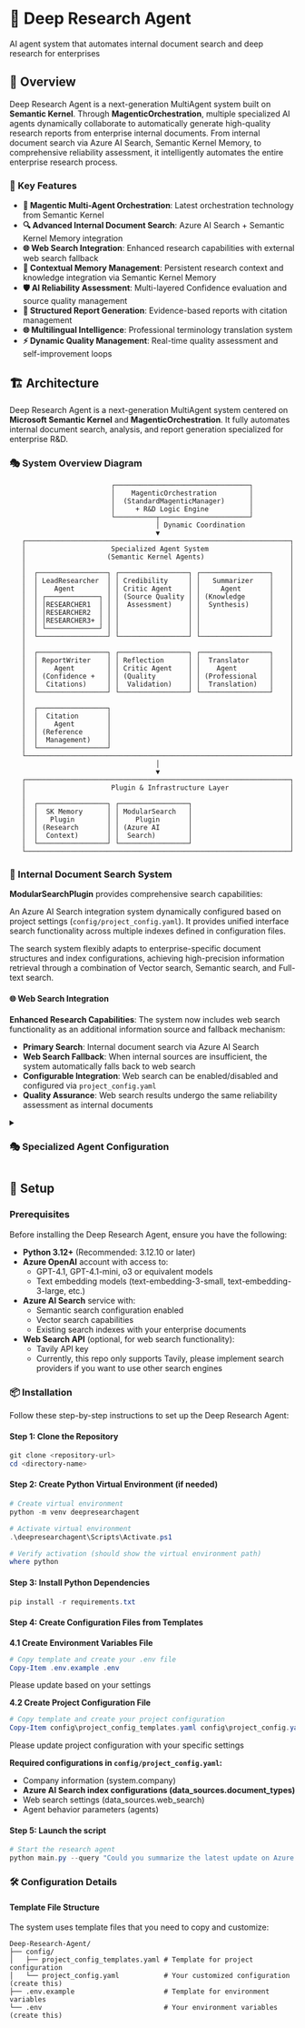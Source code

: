 # 🔬 Deep Research Agent

AI agent system that automates internal document search and deep research for enterprises

## 🎯 Overview
Deep Research Agent is a next-generation MultiAgent system built on **Semantic Kernel**. Through **MagenticOrchestration**, multiple specialized AI agents dynamically collaborate to automatically generate high-quality research reports from enterprise internal documents. From internal document search via Azure AI Search, Semantic Kernel Memory, to comprehensive reliability assessment, it intelligently automates the entire enterprise research process.

### 🌟 Key Features

- **🤖 Magentic Multi-Agent Orchestration**: Latest orchestration technology from Semantic Kernel
- **🔍 Advanced Internal Document Search**: Azure AI Search + Semantic Kernel Memory integration
- **🌐 Web Search Integration**: Enhanced research capabilities with external web search fallback
- **🧠 Contextual Memory Management**: Persistent research context and knowledge integration via Semantic Kernel Memory
- **🛡️ AI Reliability Assessment**: Multi-layered Confidence evaluation and source quality management
- **📝 Structured Report Generation**: Evidence-based reports with citation management
- **🌐 Multilingual Intelligence**: Professional terminology translation system
- **⚡ Dynamic Quality Management**: Real-time quality assessment and self-improvement loops

## 🏗️ Architecture

Deep Research Agent is a next-generation MultiAgent system centered on **Microsoft Semantic Kernel** and **MagenticOrchestration**. It fully automates internal document search, analysis, and report generation specialized for enterprise R&D.

### 🎭 System Overview Diagram

```
                         ┌─────────────────────────────────┐
                         │    MagenticOrchestration        │
                         │  (StandardMagenticManager)      │
                         │     + R&D Logic Engine          │
                         └──────────┬──────────────────────┘
                                    │ Dynamic Coordination
                                    ▼
   ┌─────────────────────────────────────────────────────────────────┐
   │                     Specialized Agent System                    │
   │                    (Semantic Kernel Agents)                     │
   │                                                                 │
   │  ┌─────────────────┐ ┌─────────────────┐ ┌─────────────────┐    │
   │  │ LeadResearcher  │ │ Credibility     │ │   Summarizer    │    │
   │  │    Agent        │ │ Critic Agent    │ │     Agent       │    │
   │  │ ┌─────────────┐ │ │ (Source Quality │ │ (Knowledge      │    │
   │  │ │RESEARCHER1  │ │ │  Assessment)    │ │  Synthesis)     │    │
   │  │ │RESEARCHER2  │ │ │                 │ │                 │    │
   │  │ │RESEARCHER3+ │ │ │                 │ │                 │    │
   │  │ └─────────────┘ │ │                 │ │                 │    │
   │  └─────────────────┘ └─────────────────┘ └─────────────────┘    │
   │                                                                 │
   │  ┌─────────────────┐ ┌─────────────────┐ ┌─────────────────┐    │
   │  │ ReportWriter    │ │ Reflection      │ │  Translator     │    │
   │  │    Agent        │ │ Critic Agent    │ │    Agent        │    │
   │  │ (Confidence +   │ │ (Quality        │ │ (Professional   │    │
   │  │  Citations)     │ │  Validation)    │ │  Translation)   │    │
   │  └─────────────────┘ └─────────────────┘ └─────────────────┘    │
   │                                                                 │
   │  ┌─────────────────┐                                            │
   │  │  Citation       │                                            │
   │  │    Agent        │                                            │
   │  │ (Reference      │                                            │
   │  │  Management)    │                                            │
   │  └─────────────────┘                                            │
   └─────────────────────────────────────────────────────────────────┘
                                    │
                                    ▼
   ┌─────────────────────────────────────────────────────────────────┐
   │                     Plugin & Infrastructure Layer               │
   │                                                                 │
   │  ┌─────────────────┐ ┌─────────────────┐                        │
   │  │  SK Memory      │ │ ModularSearch   │                        │
   │  │   Plugin        │ │    Plugin       │                        │
   │  │ (Research       │ │ (Azure AI       │                        │
   │  │  Context)       │ │  Search)        │                        │
   │  └─────────────────┘ └─────────────────┘                        │
   └─────────────────────────────────────────────────────────────────┘
```

### 🔬 Internal Document Search System

**ModularSearchPlugin** provides comprehensive search capabilities:

An Azure AI Search integration system dynamically configured based on project settings (`config/project_config.yaml`). It provides unified interface search functionality across multiple indexes defined in configuration files.

The search system flexibly adapts to enterprise-specific document structures and index configurations, achieving high-precision information retrieval through a combination of Vector search, Semantic search, and Full-text search.

#### 🌐 Web Search Integration

**Enhanced Research Capabilities**: The system now includes web search functionality as an additional information source and fallback mechanism:

- **Primary Search**: Internal document search via Azure AI Search
- **Web Search Fallback**: When internal sources are insufficient, the system automatically falls back to web search
- **Configurable Integration**: Web search can be enabled/disabled and configured via `project_config.yaml`
- **Quality Assurance**: Web search results undergo the same reliability assessment as internal documents

<details>
<summary>

### 🎭 Specialized Agent Configuration

</summary>

#### 1. **LeadResearcherAgent** 🎯 *Lead Researcher*
   - **Role**: Manager and coordinator of multiple internal sub-ResearchAgents
   - **Architecture**: Contains and orchestrates 3+ sub-ResearchAgents (RESEARCHER1, RESEARCHER2, RESEARCHER3...)
   - **Special Capability**: Parallel orchestration and concurrent execution of multiple research queries
   - **Implementation**: Internal agent management via `ConcurrentOrchestration` and `ParallelResearchPlugin`
   - **Functions**: 
     - Distributes research queries across sub-ResearchAgents
     - Aggregates and synthesizes results from multiple agents
     - Quality management and result integration
     - Dynamic agent scaling based on workload
   - **Memory**: Context continuation through Semantic Kernel Memory integration shared across all sub-agents

#### 2. **CredibilityCriticAgent** 🔍 *Reliability Assessment Specialist*
   - **Role**: Scientific evaluation of internal source reliability and coverage
   - **Evaluation Criteria**: Source quality, information consistency, evidence strength
   - **Functions**: Supplementation through additional searches, reliability score calculation
   - **Output**: Structured reliability reports + improvement recommendations

#### 3. **SummarizerAgent** 📋 *Knowledge Integration Specialist*
   - **Role**: Structured summarization of large volumes of internal documents
   - **Specialization**: Classification by enterprise themes, prioritization
   - **Technology**: Hierarchical summarization, keyword extraction, relevance analysis
   - **Output**: Structured summaries + key point extraction

#### 4. **ReportWriterAgent** ✍️ *Report Generation Specialist*
   - **Role**: Final report creation and Confidence score assignment
   - **Technology**: Structured document generation, citation management, evidence demonstration
   - **Evaluation**: Multi-axis Confidence evaluation (source quality, consistency, comprehensiveness)
   - **Output**: Decision support reports + reliability indicators

#### 5. **ReflectionCriticAgent** 🎯 *Quality Assurance Specialist*
   - **Role**: Validation of report quality and Confidence evaluation validity
   - **Technology**: Meta-cognitive evaluation, logical consistency checks, improvement recommendations
   - **Standards**: Compliance with enterprise R&D quality standards
   - **Output**: Quality evaluation reports + improvement guidance

#### 6. **TranslatorAgent** 🌐 *Multilingual Specialist*
   - **Role**: High-precision translation with specialized terminology support
   - **Specialization**: Technical document format preservation, specialized terminology dictionary
   - **Functions**: Bidirectional Japanese-English translation, context-aware translation
   - **Quality**: Translation quality evaluation, terminology standardization

#### 7. **CitationAgent** 📚 *Citation Management Specialist*
   - **Role**: Internal document citation and reference management
   - **Technology**: Automated citation generation, source traceability
   - **Verification**: Citation accuracy, source existence confirmation
   - **Output**: Structured citation lists + metadata

</details>

## 🚀 Setup

### Prerequisites

Before installing the Deep Research Agent, ensure you have the following:

- **Python 3.12+** (Recommended: 3.12.10 or later)
- **Azure OpenAI** account with access to:
  - GPT-4.1, GPT-4.1-mini, o3 or equivalent models
  - Text embedding models (text-embedding-3-small, text-embedding-3-large, etc.)
- **Azure AI Search** service with:
  - Semantic search configuration enabled
  - Vector search capabilities
  - Existing search indexes with your enterprise documents
- **Web Search API** (optional, for web search functionality):
  - Tavily API key
  - Currently, this repo only supports Tavily, please implement search providers if you want to use other search engines

### 📦 Installation

Follow these step-by-step instructions to set up the Deep Research Agent:

#### Step 1: Clone the Repository
```powershell
git clone <repository-url>
cd <directory-name>
```

#### Step 2: Create Python Virtual Environment (if needed)
```powershell
# Create virtual environment
python -m venv deepresearchagent

# Activate virtual environment
.\deepresearchagent\Scripts\Activate.ps1

# Verify activation (should show the virtual environment path)
where python
```

#### Step 3: Install Python Dependencies
```powershell
pip install -r requirements.txt
```

#### Step 4: Create Configuration Files from Templates

**4.1 Create Environment Variables File**
```powershell
# Copy template and create your .env file
Copy-Item .env.example .env
```
Please update based on your settings

**4.2 Create Project Configuration File**
```powershell
# Copy template and create your project configuration
Copy-Item config\project_config_templates.yaml config\project_config.yaml

```
Please update project configuration with your specific settings

**Required configurations in `config/project_config.yaml`:**
- Company information (system.company)
- **Azure AI Search index configurations (data_sources.document_types)**
- Web search settings (data_sources.web_search)
- Agent behavior parameters (agents)

#### Step 5: Launch the script
```powershell
# Start the research agent
python main.py --query "Could you summarize the latest update on Azure OpenAI in 2025?"
```

### 🛠️ Configuration Details

#### Template File Structure

The system uses template files that you need to copy and customize:

```
Deep-Research-Agent/
├── config/
│   ├── project_config_templates.yaml # Template for project configuration
│   └── project_config.yaml           # Your customized configuration (create this)
├── .env.example                      # Template for environment variables
└── .env                              # Your environment variables (create this)
```